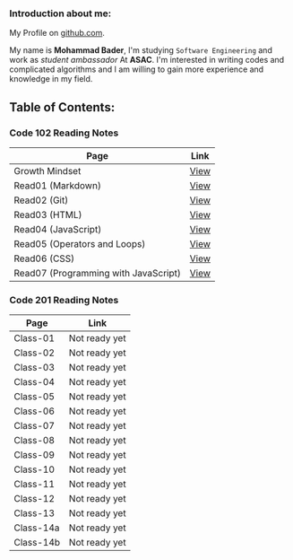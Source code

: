 ### Introduction about me:
My Profile on [github.com](https://github.com/mohammadbader99).

My name is **Mohammad Bader**, I'm studying `Software Engineering` and work as *student ambassador* At **ASAC**.
I'm interested in writing codes and complicated algorithms and I am willing to gain more experience and knowledge in my field.


## Table of Contents:

### Code 102 Reading Notes

Page | Link
-|-
Growth Mindset | [View](https://mohammadbader99.github.io/reading-notes/GrowthMindset)
Read01 (Markdown) | [View](https://mohammadbader99.github.io/reading-notes/read01)
Read02 (Git) | [View](https://mohammadbader99.github.io/reading-notes/read02)
Read03 (HTML) | [View](https://mohammadbader99.github.io/reading-notes/read03)
Read04 (JavaScript) | [View](https://mohammadbader99.github.io/reading-notes/read04)
Read05 (Operators and Loops) | [View](https://mohammadbader99.github.io/reading-notes/read05)
Read06 (CSS) | [View](https://mohammadbader99.github.io/reading-notes/read06)
Read07 (Programming with JavaScript) | [View](https://mohammadbader99.github.io/reading-notes/read07)

### Code 201 Reading Notes

Page | Link
-|-
Class-01 | Not ready yet
Class-02 | Not ready yet
Class-03 | Not ready yet
Class-04 | Not ready yet
Class-05 | Not ready yet
Class-06 | Not ready yet
Class-07 | Not ready yet
Class-08 | Not ready yet
Class-09 | Not ready yet
Class-10 | Not ready yet
Class-11 | Not ready yet
Class-12 | Not ready yet
Class-13 | Not ready yet
Class-14a | Not ready yet
Class-14b | Not ready yet
